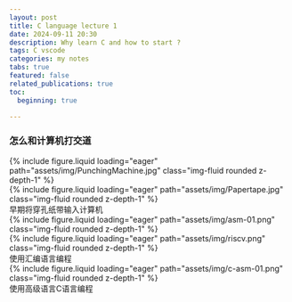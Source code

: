 ```yaml
---
layout: post
title: C language lecture 1
date: 2024-09-11 20:30
description: Why learn C and how to start ?
tags: C vscode
categories: my notes
tabs: true
featured: false
related_publications: true
toc:
  beginning: true

---
```


### 怎么和计算机打交道

<div class="row mt-3">
    <div class="col-sm mt-3 mt-md-0">
        {% include figure.liquid loading="eager" path="assets/img/PunchingMachine.jpg" class="img-fluid rounded z-depth-1" %}
    </div>
    <div class="col-sm mt-3 mt-md-0">
        {% include figure.liquid loading="eager" path="assets/img/Papertape.jpg" class="img-fluid rounded z-depth-1" %}
    </div>
</div>
<div class="caption">
    早期将穿孔纸带输入计算机
</div>

<div class="row mt-3">
    <div class="col-sm mt-3 mt-md-0">
        {% include figure.liquid loading="eager" path="assets/img/asm-01.png" class="img-fluid rounded z-depth-1" %}
    </div>
    <div class="col-sm mt-3 mt-md-0">
        {% include figure.liquid loading="eager" path="assets/img/riscv.png" class="img-fluid rounded z-depth-1" %}
    </div>
</div>
<div class="caption">
    使用汇编语言编程
</div>

<div class="row mt-3">
    <div class="col-sm mt-3 mt-md-0">
        {% include figure.liquid loading="eager" path="assets/img/c-asm-01.png" class="img-fluid rounded z-depth-1" %}
    </div>
</div>
<div class="caption">
    使用高级语言C语言编程
</div>

